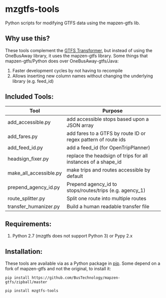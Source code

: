 # mzgtfs-tools
Python scripts for modifying GTFS data using the mapzen-gtfs lib. 

## Why use this?

These tools complement the [GTFS Transformer](http://developer.onebusaway.org/modules/onebusaway-gtfs-modules/1.3.3/onebusaway-gtfs-transformer-cli.html), but instead of using the OneBusAway library, it uses the mapzen-gtfs library.
Some things that mapzen-gtfs/Python does over OneBusAway-gtfs/Java:
1. Faster development cycles by not having to recompile
2. Allows inserting new column names without changing the underlying library (e.g. feed_id)

## Included Tools:

| Tool | Purpose |
|------|---------|
| add_accessible.py | add accessible stops based upon a JSON array |
| add_fares.py | add fares to a GTFS by route ID or regex pattern of route ids | 
| add_feed_id.py | add a feed_id (for OpenTripPlanner) |
| headsign_fixer.py | replace the headsign of trips for all instances of a shape_id | 
| make_all_accessible.py | make trips and routes accessible by default | 
| prepend_agency_id.py | Prepend agency_id to stops/routes/trips (e.g. agency_1) | 
| route_splitter.py | Split one route into multiple routes |
| transfer_humanizer.py | Build a human readable transfer file | 

## Requirements:
 1. Python 2.7 (mzgtfs does not support Python 3) or Pypy 2.x

## Installation:
These tools are available via as a Python package in [pip](https://pypi.python.org/pypi/mzgtfs-tools). Some depend on a fork of mapzen-gtfs and not the original, to install it:

    pip install https://github.com/BusTechnology/mapzen-gtfs/zipball/master

    pip install mzgtfs-tools
